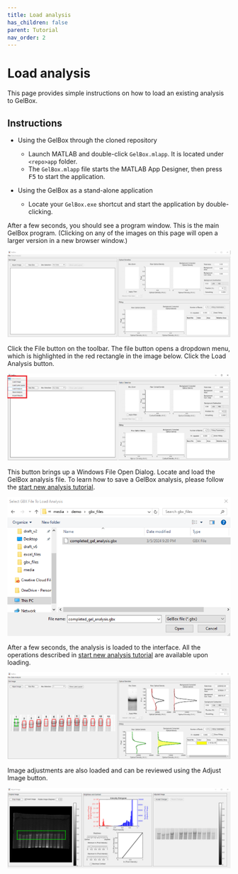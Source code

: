 ```yaml
---
title: Load analysis
has_children: false
parent: Tutorial
nav_order: 2
---
```


# Load analysis

This page provides simple instructions on how to load an existing analysis to GelBox.

## Instructions

+ Using the GelBox through the cloned repository
    - Launch MATLAB and double-click `GelBox.mlapp`. It is located under `<repo>app` folder. 
    - The `GelBox.mlapp` file starts the MATLAB App Designer, then press <kbd>F5</kbd> to start the application.

+ Using the GelBox as a stand-alone application
    - Locate your `GelBox.exe` shortcut and start the application by double-clicking.

After a few seconds, you should see a program window. This is the main GelBox program. (Clicking on any of the images on this page will open a larger version in a new browser window.)

<a href="media/startup_window.png" target="_blank">![Startup window](media/startup_window.png)</a>

Click the File button on the toolbar. The file button opens a dropdown menu, which is highlighted in the red rectangle in the image below. Click the Load Analysis button.

<a href="media/load_file_button.png" target="_blank">![Load file button](media/load_file_button.png)</a>

This button brings up a Windows File Open Dialog. Locate and load the GelBox analysis file. To learn how to save a GelBox analysis, please follow the [start new analysis tutorial](../start_new_analysis/start_new_analysis.html).

<a href="media/load_analysis.PNG" target="_blank">![Load analysis](media/load_analysis.PNG)</a>

After a few seconds, the analysis is loaded to the interface. All the operations described in [start new analysis tutorial](../start_new_analysis/start_new_analysis.html) are available upon loading.

<a href="media/loaded_analysis.png" target="_blank">![Loaded analysis](media/loaded_analysis.png)</a>

Image adjustments are also loaded and can be reviewed using the Adjust Image button.

<a href="media/loaded_image_adjustments.png" target="_blank">![Loaded image_adjustments](media/loaded_image_adjustments.png)</a>